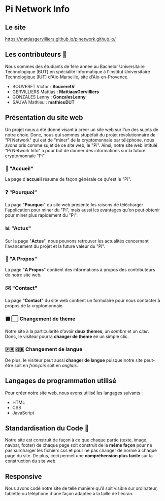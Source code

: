# Pi Network Info

## Le site 

https://mattiasgervilliers.github.io/pinetwork.github.io/

## Les contributeurs 👤

Nous sommes des étudiants de 1ère année au Bachelor Universitaire Technologique (BUT) en spécialité Informatique à l'Institut Universitaire Technologique (IUT) d'Aix-Marseille, site d'Aix-en-Provence.

- BOUVERET Victor : **BouveretV**
- GERVILLIERS Mattias : **MattiaasGervilliers**
- GONZALES Lenny : **GonzalesLenny**
- SAUVA Mathieu : **mathieuDUT**

## Présentation du site web

Un projet nous a été donné visant à créer un site web sur l'un des sujets de notre choix. Donc, nous qui sommes stupéfait du projet révolutionnaire de "Pi Network" qui est de "miner" de la cryptomonnaie par téléphone, nous avons pris comme sujet de ce site web, le "Pi".
Ainsi, notre site web intitulé "Pi Network Info" a pour but de donner des informations sur la future cryptomonnaie "Pi".

### 🏡 "Accueil"
 
La page d'**accueil** résume de façon générale ce qu'est le "Pi".

### ❓ "Pourquoi"

La page "**Pourquoi**" du site web présente les raisons de télécharger l'application pour miner du "Pi", mais aussi les avantages qu'on peut obtenir pour miner plus rapidement du "Pi".

### 📊 "Actus"

Sur la page "**Actus**", nous pouvons retrouver les actualités concernant l'avancement du projet et la future valeur du "Pi".

### 👥 "A Propos"

La page "**A Propos**" contient des informations à propos des contributeurs de notre site web.

### ✉️ "Contact"

La page "**Contact**" du site web contient un formulaire pour nous contacter à propos de la cryptomonnaie.

### ⬛️ ⬜️ Changement de thème

Notre site à la particularité d'avoir **deux thèmes**, un _sombre_ et un _clair_. Donc, le visiteur pourra **changer de thème** en un simple clic.

### 🇫🇷 🇬🇧 Changement de langue

De plus, le visiteur peut aussi **changer de langue** puisque notre site peut-être soit en _français_ soit en _anglais_.

## Langages de programmation utilisé
Pour créer notre site web, nous avons utilisé les langages suivants :
- HTML
- CSS
- JavaScript

## Standardisation du Code 🧾

Notre site est construit de façon à ce que chaque partie (texte, image, navbar, footer) de chaque page soit construit de la **même façon** pour ne pas surcharger les fichiers css et pour ne pas changer de norme à chaque page du site. De plus, ceci permet une **compréhension plus facile** sur la construction du site web.

## Responsive

Nous avons codé notre site de telle manière qu'il soit visible sur ordinateur, tablette ou téléphone d'une façon adaptée à la taille de l'écran.
